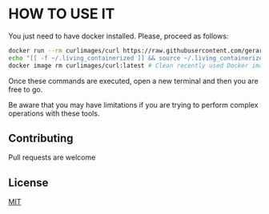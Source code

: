 # HOW TO USE IT

You just need to have docker installed. Please, proceed as follows:

```bash
docker run --rm curlimages/curl https://raw.githubusercontent.com/gerardVM/living-containerized/main/aliases > ~/.living_containerized # Execute this command every time you want to use the last version of this repository
echo "[[ -f ~/.living_containerized ]] && source ~/.living_containerized" >> ~/.bashrc # This includes an extra line into your ~/.bashrc file
docker image rm curlimages/curl:latest # Clean recently used Docker image
```
Once these commands are executed, open a new terminal and then you are free to go.

Be aware that you may have limitations if you are trying to perform complex operations with these tools.

## Contributing

Pull requests are welcome

## License

[MIT](LICENSE)

